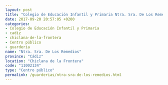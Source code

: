 ```yaml
---
layout: post
title: "Colegio de Educación Infantil y Primaria Ntra. Sra. De Los Remedios"
date: 2017-09-20 20:57:05 +0200
categories:
- Colegio de Educación Infantil y Primaria
- cadiz
- chiclana-de-la-frontera
- Centro público
- guarderia
name: "Ntra. Sra. De Los Remedios"
province: "Cádiz"
location: "Chiclana de la Frontera"
code: "11002134"
type: "Centro público"
permalink: /guarderias/ntra-sra-de-los-remedios.html
---
```

